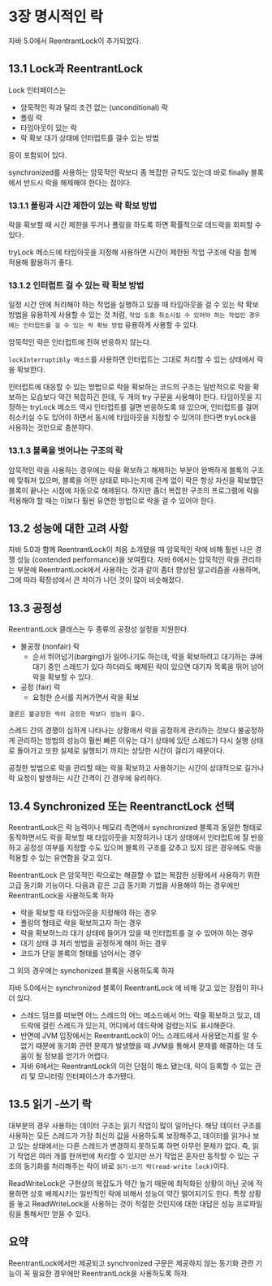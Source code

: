 # 3장 명시적인 락

자바 5.0에서 ReentrantLock이 추가되었다.

## 13.1 Lock과 ReentrantLock

Lock 인터페이스는

* 암묵적인 락과 달리 조건 없는 (unconditional) 락
* 폴링 락
* 타임아웃이 있는 락
* 락 확보 대기 상태에 인터럽트를 걸수 있는 방법

등이 포함되어 있다.

synchronized를 사용하는 암묵적인 락보다 좀 복잡한 규칙도 있는데 바로 finally 블록에서 반드시 락을 해제해야 한다는 점이다.

### 13.1.1 폴링과 시간 제한이 있는 락 확보 방법

락을 확보할 때 시간 제한을 두거나 폴링을 하도록 하면 확률적으로 데드락을 회피할 수 있다.

tryLock 메소드에 타임아웃을 지정해 사용하면 시간이 제한된 작업 구조에 락을 함께 적용해 활용하기 좋다.

### 13.1.2 인터럽트 걸 수 있는 락 확보 방법

일정 시간 안에 처리해야 하는 작업을 실행하고 있을 때 타임아웃을 걸 수 있는 락 확보 방법을 유용하게 사용할 수 있는 것 처럼, `작업 도중 취소시킬 수 있어야 하는 작업인 경우에는 인터럽트를 걸 수 있는 락 확보 방법` 유용하게 사용할 수 있다.

암묵적인 락은 인터럽트에 전혀 반응하지 않는다.

`lockInterruptibly 메소드`를 사용하면 인터럽트는 그대로 처리할 수 있는 상태에서 락을 확보한다.

인터럽트에 대응할 수 있는 방법으로 락을 확보하는 코드의 구조는 일반적으로 락을 확보하는 모습보다 약간 복잡하긴 한데, 두 개의 try 구문을 사용해야 한다.
타임아웃을 지정하는 tryLock 메소드 역시 인터럽트를 걸면 반응하도록 돼 있으며, 인터럽트를 걸어 취소키실 수도 있어야 하면서 동시에 타임아웃을 지정할 수 있어야 한다면 tryLock을 사용하는 것만으로 충분하다.

### 13.1.3 블록을 벗어나는 구조의 락

암묵적인 락을 사용하는 경우에는 락을 확보하고 해제하는 부분이 완벽하게 블록의 구조에 맞춰져 있으며, 블록을 어떤 상태로 떠나는지에 관계 없이 락은 항상 자신을 확보했던 블록이 끝나는 시점에 자동으로 해제된다.
하지만 좀더 복잡한 구조의 프로그램에 락을 적용해야 할 때는 이보다 훨씬 유연한 방법으로 락을 걸 수 있어야 한다.

## 13.2 성능에 대한 고려 사항

자바 5.0과 함께 ReentrantLock이 처음 소개됐을 때 암묵적인 락에 비해 훨씬 나은 경쟁 성능 (contended performance)을 보여줬다.
자바 6에서는 암묵적인 락을 관리하는 부분에 ReentrantLock에서 사용하는 것과 같이 좀더 향상된 알고리즘을 사용하며, 그에 따라 확장성에서 큰 차이가 나던 것이 많이 비슷해졌다.

## 13.3 공정성

ReentrantLock 클래스는 두 종류의 공정성 설정을 지원한다.

* 불공정 (nonfair) 락
    * 순서 뛰어넘기(barging)가 일어나기도 하는데, 락을 확보하려고 대기하는 큐에 대기 중인 스레드가 있다 하더라도 해제된 락이 있으면 대기자 목록을 뛰어 넘어 락을 확보할 수 있다.
* 공정 (fair) 락
    * 요청한 순서를 지켜가면서 락을 확보

`결론은 불공정한 락이 공정한 락보다 성능이 좋다.`

스레드 간의 경쟁이 심하게 나타나는 상황에서 락을 공정하게 관리하는 것보다 불공정하게 관리하는 방법의 성능이 훨씬 빠른 이유는 대기 상태에 있던 스레드가 다시 실행 상태로 돌아가고 또한 실제로 실행되기 까지는 상당한 시간이 걸리기 때문이다.

공정한 방법으로 락을 관리할 때는 락을 확보하고 사용하기는 시간이 상대적으로 길거나 락 요청이 발생하는 시간 간격이 긴 경우에 유리하다.

## 13.4 Synchronized 또는 ReentranctLock 선택

ReentrantLock은 락 능력이나 메모리 측면에서 synchronized 블록과 동일한 형태로 동작하면서도 락을 확보할 때 타임아웃을 지정하거나 대기 상태에서 인터럽트에 잘 반응하고 공정성 여부를 지정할 수도 있으며 블록의 구조를 갖추고 있지 않은 경우에도 락을 적용할 수 있는 유연함을 갖고 있다.

ReentrantLock 은 암묵적인 락으로는 해결할 수 없는 복잡한 상황에서 사용하기 위한 고급 동기화 기능이다.
다음과 같은 고급 동기화 기법을 사용해야 하는 경우에만 ReentrantLock을 사용하도록 하자

* 락을 확보할 때 타임아웃을 지정해야 하는 경우
* 폴링의 형태로 락을 확보하고자 하는 경우
* 락을 확보하느라 대기 상태에 들어가 있을 때 인터럽트를 걸 수 있어야 하는 경우
* 대기 상태 큐 처리 방법을 공정하게 해야 하는 경우
* 코드가 단일 블록의 형태를 넘어서는 경우

그 외의 경우에는 synchonized 블록을 사용하도록 하자

자바 5.0에서는 synchronized 블록이 ReentrantLock 에 비해 갖고 있는 장접이 하나 더 있다.

* 스레드 덤프를 떠보면 어느 스레드의 어느 메소드에서 어느 락을 확보하고 있고, 데드락에 걸린 스레드가 있는지, 어디에서 데드락에 걸렸는지도 표시해준다.
* 반면에 JVM 입장에서는 ReentrantLock이 어느 스레드에서 사용됐는지를 알 수 없기 때문에 동기화 관련 문제가 발생했을 때 JVM을 통해서 문제를 해결하는 데 도움이 될 정보를 얻기가 어렵다.
* 자바 6에서는 ReentrantLock의 이런 단점이 해소 됐는데, 락이 등록할 수 있는 관리 및 모니터링 인터페이스가 추가됐다.

## 13.5 읽기 -쓰기 락

대부분의 경우 사용하는 데이터 구조는 읽기 작업이 많이 일어난다.
해당 데이터 구조를 사용하는 모든 스레드가 가장 최신의 값을 사용하도록 보장해주고, 데이터를 읽거나 보고 있는 상태에서는 다른 스레드가 변경하지 못하도록 하면 아무런 문제가 없다.
즉, 읽기 작업은 여러 개를 한꺼번에 처리할 수 있지만 쓰기 작업은 혼자만 동작할 수 있는 구조의 동기화를 처리해주는 락이 바로 `읽기-쓰기 락(read-write lock)`이다.

ReadWriteLock은 구현상의 복잡도가 약간 높기 때문에 최적화된 상황이 아닌 곳에 적용하면 상호 배제시키는 일반적인 락에 비해서 성능이 약간 떨어지기도 한다.
특정 상황을 놓고 ReadWriteLock을 사용하는 것이 적절한 것인지에 대한 대답은 성능 프로파일링을 통해서만 얻을 수 있다.

## 요약

ReentrantLock에서만 제공되고 synchronized 구문은 제공하지 않는 동기화 관련 기능이 꼭 필요한 경우에만 ReentrantLock을 사용하도록 하자.
